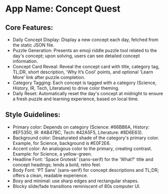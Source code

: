 # **App Name**: Concept Quest

## Core Features:

- Daily Concept Display: Display a new concept each day, fetched from the static JSON file.
- Puzzle Generation: Presents an emoji riddle puzzle tool related to the day's concept; upon solving, users can see detailed concept information.
- Concept Card Reveal: Reveal the concept card with title, category tag, TL;DR, short description, 'Why It’s Cool' points, and optional 'Learn More' link after puzzle completion.
- Category Tagging: Each concept is tagged with a category (Science, History, IR, Tech, Literature) to drive color theming.
- Daily Reset: Automatically reset the day's concept at midnight to ensure a fresh puzzle and learning experience, based on local time.

## Style Guidelines:

- Primary color: Depends on category (Science: #66BB6A, History: #EF5350, IR: #AB47BC, Tech: #42A5F5, Literature: #8D6E63).
- Background color: Desaturated shade of the category's primary color. Example, for Science, background is #E0F2E6.
- Accent color: An analogous color to the primary, creating contrast. Example: for Science, a yellow-green.
- Headline Font: 'Space Grotesk' (sans-serif) for the 'What?' title and concept headings; lends a bold, retro feel.
- Body Font: 'PT Sans' (sans-serif) for concept descriptions and TL;DR; offers a clean, readable experience.
- Boxy and minimal: use sharp edges and rectangular shapes.
- Blocky slide/fade transitions reminiscent of 80s computer UI.